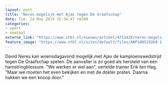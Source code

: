 ```yaml
---
layout: post
title: "Neres mogelijk met Ajax tegen De Graafschap"
date: Tue, 14 May 2019 15:34:47 +0200
categories: 
- sport 
- voetbal 
externe_link: "https://www.vtbl.nl/nieuws/artikel/4711426/neres-mogelijk-met-ajax-tegen-de-graafschap"
feature_image: "https://www.vtbl.nl/sites/default/files/ANP140519260-1.jpg"
---
```


David Neres kan woensdagavond mogelijk met Ajax de kampioenswedstrijd tegen De Graafschap spelen. De aanvaller is zo goed als hersteld van een hamstringblessure. "We werken er wel aan", vertelde trainer Erik ten Hag. "Maar we moeten het even bekijken en met de dokter praten. Daarna hakken we een knoop door."
